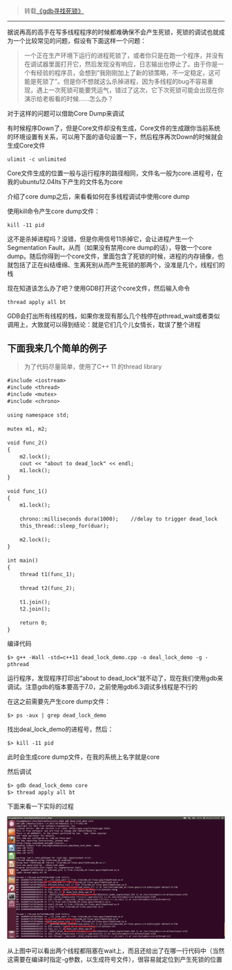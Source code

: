 >转载[《gdb寻找死锁》](http://blog.csdn.net/yangkaikwill/article/details/49496887)

---

据说再高的高手在写多线程程序的时候都难确保不会产生死锁，死锁的调试也就成为一个比较常见的问题，假设有下面这样一个问题：

>一个正在生产环境下运行的进程死锁了，或者你只是在跑一个程序，并没有在调试器里面打开它，然后发现没有响应，日志输出也停止了。由于你是一个有经验的程序员，会想到“我刚刚加上了新的锁策略，不一定稳定，这可能是死锁了”。但是你不想就这么杀掉进程，因为多线程的bug不容易重现，遇上一次死锁可能要凭运气，错过了这次，它下次死锁可能会出现在你演示给老板看的时候......怎么办？

对于这样的问题可以借助Core Dump来调试

有时候程序Down了，但是Core文件却没有生成，Core文件的生成跟你当前系统的环境设置有关系，可以用下面的语句设置一下，然后程序再次Down的时候就会生成Core文件

```
ulimit -c unlimited
```

Core文件生成的位置一般与运行程序的路径相同，文件名一般为core.进程号，在我的ubuntu12.04lts下产生的文件名为core

介绍了core dump之后，来看看如何在多线程调试中使用core dump

使用kill命令产生core dump文件：

```
kill -11 pid
```

这不是杀掉进程吗？没错，但是你用信号11杀掉它，会让进程产生一个Segmentation Fault，从而（如果没有禁用core dump的话），导致一个core dump。随后你得到一个core文件，里面包含了死锁的时候，进程的内存镜像，也就包括了正在纠结缠绵、生离死别从而产生死锁的那两个，没准是几个，线程们的栈

现在知道该怎么办了吧？使用GDB打开这个core文件，然后输入命令

```
thread apply all bt
```

GDB会打出所有线程的栈，如果你发现有那么几个栈停在pthread\_wait或者类似调用上，大致就可以得到结论：就是它们几个儿女情长，耽误了整个进程

## 下面我来几个简单的例子

>为了代码尽量简单，使用了C++ 11 的thread library

```
#include <iostream>
#include <thread>
#include <mutex>
#include <chrono>

using namespace std;

mutex m1, m2;

void func_2()
{
	m2.lock();
	cout << "about to dead_lock" << endl;
	m1.lock();
}

void func_1()
{
	m1.lock();

	chrono::milliseconds dura(1000);	//delay to trigger dead_lock
	this_thread::sleep_for(duar);

	m2.lock();
}

int main()
{
	thread t1(func_1);

	thread t2(func_2);

	t1.join();
	t2.join();

	return 0;
}
```

编译代码

```
$> g++ -Wall -std=c++11 dead_lock_demo.cpp -o deal_lock_demo -g -pthread
```

运行程序，发现程序打印出“about to dead\_lock”就不动了，现在我们使用gdb来调试。注意gdb的版本要高于7.0，之前使用gdb6.3调试多线程是不行的

在这之前需要先产生core dump文件：

```
$> ps -aux | grep dead_lock_demo
```

找出deal\_lock\_demo的进程号，然后：

```
$> kill -11 pid
```

此时会生成core dump文件，在我的系统上名字就是core

然后调试

```
$> gdb dead_lock_demo core
$> thread apply all bt
```

下面来看一下实际的过程

![image](./image/01.png)

从上图中可以看出两个线程都阻塞在wait上，而且还给出了在哪一行代码中（当然这需要在编译时指定-g参数，以生成符号文件），很容易就定位到产生死锁的位置
